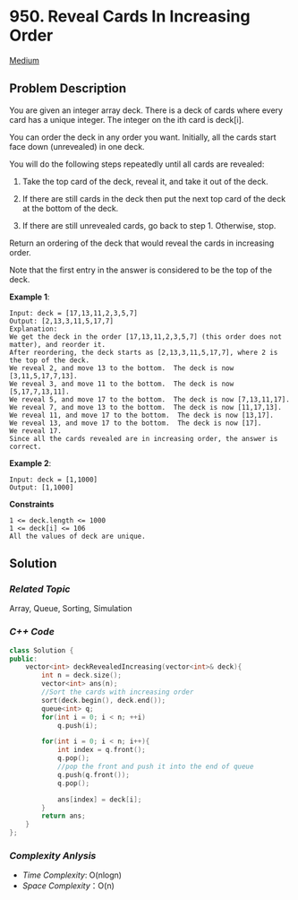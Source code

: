 # 950. Reveal Cards In Increasing Order
[Medium](https://leetcode.com/problems/reveal-cards-in-increasing-order/description/)

## Problem Description

You are given an integer array deck. There is a deck of cards where every card has a unique integer. The integer on the ith card is deck[i].

You can order the deck in any order you want. Initially, all the cards start face down (unrevealed) in one deck.

You will do the following steps repeatedly until all cards are revealed:

  1. Take the top card of the deck, reveal it, and take it out of the deck.

  2. If there are still cards in the deck then put the next top card of the deck at the bottom of the deck.

  3. If there are still unrevealed cards, go back to step 1. Otherwise, stop.

Return an ordering of the deck that would reveal the cards in increasing order.

Note that the first entry in the answer is considered to be the top of the deck.


**Example 1**:
```
Input: deck = [17,13,11,2,3,5,7]
Output: [2,13,3,11,5,17,7]
Explanation: 
We get the deck in the order [17,13,11,2,3,5,7] (this order does not matter), and reorder it.
After reordering, the deck starts as [2,13,3,11,5,17,7], where 2 is the top of the deck.
We reveal 2, and move 13 to the bottom.  The deck is now [3,11,5,17,7,13].
We reveal 3, and move 11 to the bottom.  The deck is now [5,17,7,13,11].
We reveal 5, and move 17 to the bottom.  The deck is now [7,13,11,17].
We reveal 7, and move 13 to the bottom.  The deck is now [11,17,13].
We reveal 11, and move 17 to the bottom.  The deck is now [13,17].
We reveal 13, and move 17 to the bottom.  The deck is now [17].
We reveal 17.
Since all the cards revealed are in increasing order, the answer is correct.
```
**Example 2**:
```
Input: deck = [1,1000]
Output: [1,1000]
```

**Constraints**
```
1 <= deck.length <= 1000
1 <= deck[i] <= 106
All the values of deck are unique.
```

## Solution

### _Related Topic_
   Array, Queue, Sorting, Simulation

### _C++ Code_
```cpp
class Solution {
public:
    vector<int> deckRevealedIncreasing(vector<int>& deck){
        int n = deck.size();
        vector<int> ans(n);
        //Sort the cards with increasing order
        sort(deck.begin(), deck.end());
        queue<int> q;
        for(int i = 0; i < n; ++i)
            q.push(i);

        for(int i = 0; i < n; i++){
            int index = q.front();
            q.pop();
            //pop the front and push it into the end of queue
            q.push(q.front());
            q.pop();

            ans[index] = deck[i];
        }
        return ans;
    }
};
```

### _Complexity Anlysis_
- _Time Complexity_: O(nlogn)
- _Space Complexity_：O(n)
